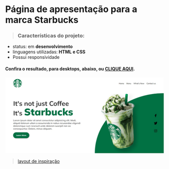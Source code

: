# Página de apresentação para a marca Starbucks

> ### Características do projeto:

* status: em **desenvolvimento**
* linguagens utilizadas: **HTML e CSS**
* Possui responsividade

#### Confira o resultado, para desktops, abaixo, ou <a href="https://anadiasc.github.io/starbucks/" target="_blank">CLIQUE AQUI</a>.

![Resultado](imagens/screenshot.jpg)

> <a href="https://morioh.com/p/bda6ce16b5d8" target="_blank">layout de inspiração</a>
